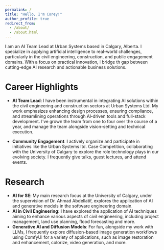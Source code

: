 ```yaml
---
permalink: /
title: "Hello, I'm Corey!"
author_profile: true
redirect_from: 
  - /about/
  - /about.html
---
```


I am an AI Team Lead at Urban Systems based in Calgary, Alberta. I specialize in applying artificial intelligence to real-world challenges, particularly in the civil engineering, construction, and public engagement domains. With a focus on practical innovation, I bridge th gap between cutting-edge AI research and actionable business solutions.

Career Highlights
======
* **AI Team Lead**: I have been instrumental in integrating AI solutions within the civil engineering and construction sectors at Urban Systems Ltd. My work emphasizes enhancing design processes, ensuring compliance, and streamlining operations through AI-driven tools and full-stack development. I've grown the team from one to four over the course of a year, and manage the team alongside vision-setting and technical execution.

* **Community Engagement**: I actively organize and participate in initiatives like the Urban Systems ltd. Case Competition, collaborating with the University of Calgary to explore the role technology plays in our evolving society. I frequently give talks, guest lectures, and attend events.

Research
======
* **AI for SE**: My main research focus at the University of Calgary, under the supervision of Dr. Ahmad Abdellatif, explores the application of AI and generative models in the software engineering domain.
* **AI in Civil Engineering**: I have explored the application of AI techniques aiming to enhance various aspects of civil engineering, including project management, land use planning, flood forecasting and more.
* **Generative AI and Diffusion Models**: For fun, alongside my work with LLMs, I frequently explore diffusion-based image generation workflows using ComfyUI for a variety of applications, such as image restoration and enhancement, colorize, video generation, and more.